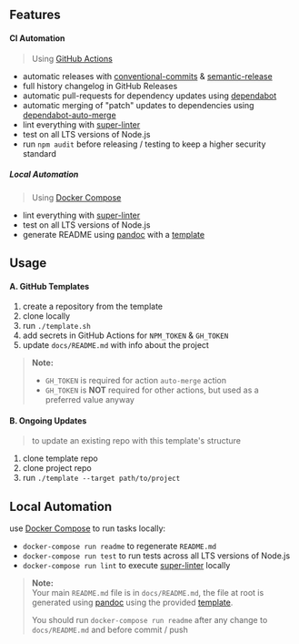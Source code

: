 ## Features

#### CI Automation

> Using [GitHub Actions][gh-actions]

- automatic releases with [conventional-commits] & [semantic-release]
- full history changelog in GitHub Releases
- automatic pull-requests for dependency updates using [dependabot]
- automatic merging of "patch" updates to dependencies using [dependabot-auto-merge]
- lint everything with [super-linter]
- test on all LTS versions of Node.js
- run `npm audit` before releasing / testing to keep a higher security standard

##### Local Automation

> Using [Docker Compose][docker-compose]

- lint everything with [super-linter]
- test on all LTS versions of Node.js
- generate README using [pandoc] with a [template](./docs/README.template)

## Usage

#### A. GitHub Templates

1. create a repository from the template
1. clone locally
1. run `./template.sh`
1. add secrets in GitHub Actions for `NPM_TOKEN` & `GH_TOKEN`
1. update `docs/README.md` with info about the project
  
> **Note:**  
> - `GH_TOKEN` is required for action `auto-merge` action
> - `GH_TOKEN` is **NOT** required for other actions, but used as a preferred value anyway

#### B. Ongoing Updates

> to update an existing repo with this template's structure

1. clone template repo
1. clone project repo
1. run `./template --target path/to/project`

## Local Automation

use [Docker Compose][docker-compose] to run tasks locally:

- `docker-compose run readme` to regenerate `README.md`
- `docker-compose run test` to run tests across all LTS versions of Node.js
- `docker-compose run lint` to execute [super-linter] locally

> **Note:**  
> Your main `README.md` file is in `docs/README.md`, the file at root is generated using [pandoc] using the provided [template](./docs/README.template).  
>
> You should run `docker-compose run readme` after any change to `docs/README.md` and before commit / push

[conventional-commits]: https://www.conventionalcommits.org/
[dependabot-auto-merge]: https://github.com/marketplace/actions/dependabot-auto-merge
[dependabot]: https://dependabot.com/
[docker-compose]: https://docs.docker.com/compose/
[gh-actions]: https://github.com/features/actions
[pandoc]: https://pandoc.org/
[semantic-release]: https://github.com/marketplace/actions/conventional-semantic-release
[super-linter]: https://github.com/github/super-linter
